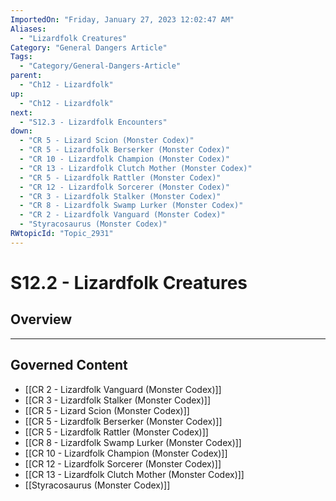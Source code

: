 ```yaml
---
ImportedOn: "Friday, January 27, 2023 12:02:47 AM"
Aliases:
  - "Lizardfolk Creatures"
Category: "General Dangers Article"
Tags:
  - "Category/General-Dangers-Article"
parent:
  - "Ch12 - Lizardfolk"
up:
  - "Ch12 - Lizardfolk"
next:
  - "S12.3 - Lizardfolk Encounters"
down:
  - "CR 5 - Lizard Scion (Monster Codex)"
  - "CR 5 - Lizardfolk Berserker (Monster Codex)"
  - "CR 10 - Lizardfolk Champion (Monster Codex)"
  - "CR 13 - Lizardfolk Clutch Mother (Monster Codex)"
  - "CR 5 - Lizardfolk Rattler (Monster Codex)"
  - "CR 12 - Lizardfolk Sorcerer (Monster Codex)"
  - "CR 3 - Lizardfolk Stalker (Monster Codex)"
  - "CR 8 - Lizardfolk Swamp Lurker (Monster Codex)"
  - "CR 2 - Lizardfolk Vanguard (Monster Codex)"
  - "Styracosaurus (Monster Codex)"
RWtopicId: "Topic_2931"
---
```

# S12.2 - Lizardfolk Creatures
## Overview
---
## Governed Content
- [[CR 2 - Lizardfolk Vanguard (Monster Codex)]]
- [[CR 3 - Lizardfolk Stalker (Monster Codex)]]
- [[CR 5 - Lizard Scion (Monster Codex)]]
- [[CR 5 - Lizardfolk Berserker (Monster Codex)]]
- [[CR 5 - Lizardfolk Rattler (Monster Codex)]]
- [[CR 8 - Lizardfolk Swamp Lurker (Monster Codex)]]
- [[CR 10 - Lizardfolk Champion (Monster Codex)]]
- [[CR 12 - Lizardfolk Sorcerer (Monster Codex)]]
- [[CR 13 - Lizardfolk Clutch Mother (Monster Codex)]]
- [[Styracosaurus (Monster Codex)]]

